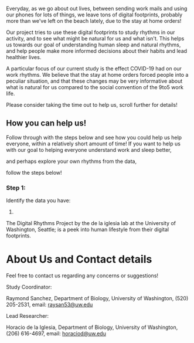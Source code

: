 Everyday, as we go about out lives, between sending work mails and using our phones for lots of things, we leave tons of digital footprints, probably more than we've left on the beach lately, due to the stay at home orders!

Our project tries to use these digital footprints to study rhythms in our activity, and to see what might be natural for us and what isn't. This helps us towards our goal of understanding human sleep and natural rhythms, and help people make more informed decisions about their habits and lead healthier lives.

A particular focus of our current study is the effect COVID-19 had on our work rhythms. We believe that the stay at home orders forced people into a peculiar situation, and that these changes may be very informative about what is natural for us compared to the social convention of the 9to5 work life.

Please consider taking the time out to help us, scroll further for details!


## How you can help us!

Follow through with the steps below and see how you could help us help everyone, within a relatively short amount of time!
If you want to help us with our goal to helping everyone understand work and sleep better, 

and perhaps explore your own rhythms from the data, 

follow the steps below!

### Step 1:

Identify the data you have: 

1. 
The Digital Rhythms Project by the de la iglesia lab at the University of Washington, Seattle; is a peek into human lifestyle from their digital footprints. 

# About Us and Contact details

Feel free to contact us regarding any concerns or suggestions!

Study Coordinator: 

Raymond Sanchez, Department of Biology, University of Washington, (520) 205-2531, 
email: <a href="mailto:raysan53@uw.edu">raysan53@uw.edu</a>

Lead Researcher: 

Horacio de la Iglesia, Department of Biology, University of Washington, (206) 616-4697, 
email: <a href="mailto:horaciod@uw.edu">horaciod@uw.edu</a>
